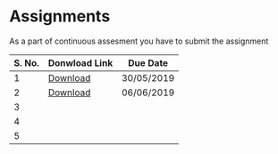 # Assignments

As a part of continuous assesment you have to submit the assignment 

| S. No. | Donwload Link                   | Due Date   |
|--------|---------------------------------|------------|
| 1      | [Download](PDFs/201820A1.pdf)   | 30/05/2019 |
| 2      | [Download](PDFs/201820A1.pdf)   | 06/06/2019 |
| 3      |                                 |            |
| 4      |                                 |            |
| 5      |                                 |            |